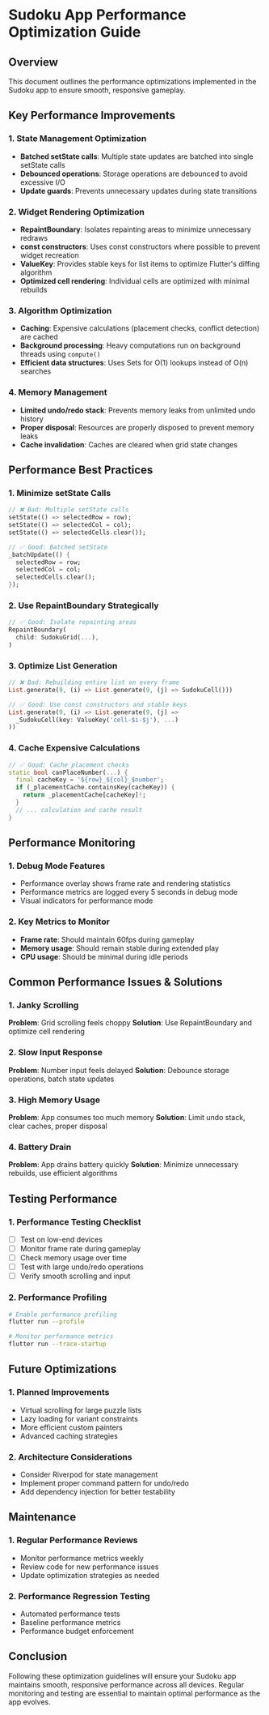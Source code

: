# Sudoku App Performance Optimization Guide

## Overview
This document outlines the performance optimizations implemented in the Sudoku app to ensure smooth, responsive gameplay.

## Key Performance Improvements

### 1. State Management Optimization
- **Batched setState calls**: Multiple state updates are batched into single setState calls
- **Debounced operations**: Storage operations are debounced to avoid excessive I/O
- **Update guards**: Prevents unnecessary updates during state transitions

### 2. Widget Rendering Optimization
- **RepaintBoundary**: Isolates repainting areas to minimize unnecessary redraws
- **const constructors**: Uses const constructors where possible to prevent widget recreation
- **ValueKey**: Provides stable keys for list items to optimize Flutter's diffing algorithm
- **Optimized cell rendering**: Individual cells are optimized with minimal rebuilds

### 3. Algorithm Optimization
- **Caching**: Expensive calculations (placement checks, conflict detection) are cached
- **Background processing**: Heavy computations run on background threads using `compute()`
- **Efficient data structures**: Uses Sets for O(1) lookups instead of O(n) searches

### 4. Memory Management
- **Limited undo/redo stack**: Prevents memory leaks from unlimited undo history
- **Proper disposal**: Resources are properly disposed to prevent memory leaks
- **Cache invalidation**: Caches are cleared when grid state changes

## Performance Best Practices

### 1. Minimize setState Calls
```dart
// ❌ Bad: Multiple setState calls
setState(() => selectedRow = row);
setState(() => selectedCol = col);
setState(() => selectedCells.clear());

// ✅ Good: Batched setState
_batchUpdate(() {
  selectedRow = row;
  selectedCol = col;
  selectedCells.clear();
});
```

### 2. Use RepaintBoundary Strategically
```dart
// ✅ Good: Isolate repainting areas
RepaintBoundary(
  child: SudokuGrid(...),
)
```

### 3. Optimize List Generation
```dart
// ❌ Bad: Rebuilding entire list on every frame
List.generate(9, (i) => List.generate(9, (j) => SudokuCell()))

// ✅ Good: Use const constructors and stable keys
List.generate(9, (i) => List.generate(9, (j) => 
  _SudokuCell(key: ValueKey('cell-$i-$j'), ...)
))
```

### 4. Cache Expensive Calculations
```dart
// ✅ Good: Cache placement checks
static bool canPlaceNumber(...) {
  final cacheKey = '${row}_${col}_$number';
  if (_placementCache.containsKey(cacheKey)) {
    return _placementCache[cacheKey]!;
  }
  // ... calculation and cache result
}
```

## Performance Monitoring

### 1. Debug Mode Features
- Performance overlay shows frame rate and rendering statistics
- Performance metrics are logged every 5 seconds in debug mode
- Visual indicators for performance mode

### 2. Key Metrics to Monitor
- **Frame rate**: Should maintain 60fps during gameplay
- **Memory usage**: Should remain stable during extended play
- **CPU usage**: Should be minimal during idle periods

## Common Performance Issues & Solutions

### 1. Janky Scrolling
**Problem**: Grid scrolling feels choppy
**Solution**: Use RepaintBoundary and optimize cell rendering

### 2. Slow Input Response
**Problem**: Number input feels delayed
**Solution**: Debounce storage operations, batch state updates

### 3. High Memory Usage
**Problem**: App consumes too much memory
**Solution**: Limit undo stack, clear caches, proper disposal

### 4. Battery Drain
**Problem**: App drains battery quickly
**Solution**: Minimize unnecessary rebuilds, use efficient algorithms

## Testing Performance

### 1. Performance Testing Checklist
- [ ] Test on low-end devices
- [ ] Monitor frame rate during gameplay
- [ ] Check memory usage over time
- [ ] Test with large undo/redo operations
- [ ] Verify smooth scrolling and input

### 2. Performance Profiling
```bash
# Enable performance profiling
flutter run --profile

# Monitor performance metrics
flutter run --trace-startup
```

## Future Optimizations

### 1. Planned Improvements
- Virtual scrolling for large puzzle lists
- Lazy loading for variant constraints
- More efficient custom painters
- Advanced caching strategies

### 2. Architecture Considerations
- Consider Riverpod for state management
- Implement proper command pattern for undo/redo
- Add dependency injection for better testability

## Maintenance

### 1. Regular Performance Reviews
- Monitor performance metrics weekly
- Review code for new performance issues
- Update optimization strategies as needed

### 2. Performance Regression Testing
- Automated performance tests
- Baseline performance metrics
- Performance budget enforcement

## Conclusion
Following these optimization guidelines will ensure your Sudoku app maintains smooth, responsive performance across all devices. Regular monitoring and testing are essential to maintain optimal performance as the app evolves.
